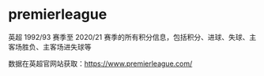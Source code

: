 # premierleague
英超 1992/93 赛季至 2020/21 赛季的所有积分信息，包括积分、进球、失球、主客场胜负、主客场进失球等

数据在英超官网站获取：https://www.premierleague.com/
